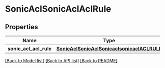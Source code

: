 # SonicAclSonicAclAclRule

## Properties
Name | Type | Description | Notes
------------ | ------------- | ------------- | -------------
**sonic_acl_acl_rule** | [**SonicAclSonicAclSonicaclsonicaclACLRULE**](SonicAclSonicAclSonicaclsonicaclACLRULE.md) |  | [optional] 

[[Back to Model list]](../README.md#documentation-for-models) [[Back to API list]](../README.md#documentation-for-api-endpoints) [[Back to README]](../README.md)


